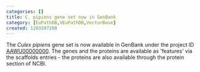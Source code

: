 ```yaml
---
categories: []
title: C. pipiens gene set now in GenBank
category: [EuPathDB,VEuPathDB,VectorBase]
created: 1203397200
---
```

The <i>Culex pipiens</i> gene set is now available in GenBank under the project ID <a href="http://www.ncbi.nlm.nih.gov/entrez/viewer.fcgi?db=nuccore&id=145473533">AAWU00000000</a>. The genes and the proteins are available as 'features' via the scaffolds entries - the proteins are also available through the protein section of  NCBI.
